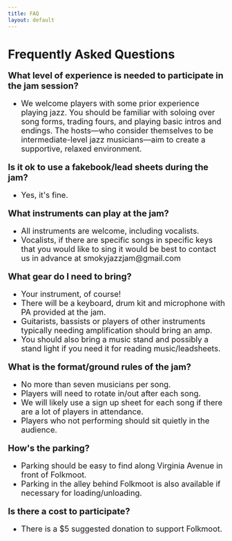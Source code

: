 ```yaml
---
title: FAQ
layout: default
---
```

<style>
.faq-content {
  max-width: 800px;
  margin: 0 auto;
}
.faq-question {
  font-size: 20px;
  margin-top: 20px;
  margin-bottom: 10px;
}
.faq-answer {
  font-size: 18px;
  margin-bottom: 15px;
}
</style>

<div class="faq-content">
  <h1><strong>Frequently Asked Questions</strong></h1>
    <h3 class="faq-question"><strong>What level of experience is needed to participate in the jam session?</strong></h3>
  <ul class="faq-answer">
    <li> We welcome players with some prior experience playing jazz. You should be familiar with soloing over song forms, trading fours, and playing basic intros and endings.
         The hosts—who consider themselves to be intermediate-level jazz musicians—aim to create a supportive, relaxed environment.</li>   
  </ul>

   <h3 class="faq-question"><strong>Is it ok to use a fakebook/lead sheets during the jam?</strong></h3>
  <ul class="faq-answer">
    <li>Yes, it's fine.</li>
  </ul>

  <h3 class="faq-question"><strong>What instruments can play at the jam?</strong></h3>
  <ul class="faq-answer">
    <li>All instruments are welcome, including vocalists.</li>
    <li>Vocalists, if there are specific songs in specific keys that you would like to sing it would be best to contact us in advance at smokyjazzjam@gmail.com</li>
  </ul>

  <h3 class="faq-question"><strong>What gear do I need to bring?</strong></h3>
  <ul class="faq-answer">
    <li>Your instrument, of course!</li>
    <li>There will be a keyboard, drum kit and microphone with PA provided at the jam.</li>
    <li>Guitarists, bassists or players of other instruments typically needing amplification should bring an amp.</li>
    <li>You should also bring a music stand and possibly a stand light if you need it for reading music/leadsheets.</li>
  </ul>

  <h3 class="faq-question"><strong>What is the format/ground rules of the jam?</strong></h3>
  <ul class="faq-answer">
    <li>No more than seven musicians per song.</li>
    <li>Players will need to rotate in/out after each song.</li>
    <li>We will likely use a sign up sheet for each song if there are a lot of players in attendance.</li>
    <li>Players who not performing should sit quietly in the audience.</li>
  </ul>

  <h3 class="faq-question"><strong>How's the parking?</strong></h3>
  <ul class="faq-answer">
    <li>Parking should be easy to find along Virginia Avenue in front of Folkmoot.</li>
    <li>Parking in the alley behind Folkmoot is also available if necessary for loading/unloading.</li>
  </ul>

  <h3 class="faq-question"><strong>Is there a cost to participate?</strong></h3>
  <ul class="faq-answer">
    <li>There is a $5 suggested donation to support Folkmoot.</li>
  </ul>
</div>


